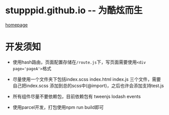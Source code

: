 # stupppid.github.io  -- 为酷炫而生

[homepage](https://stupppid.github.io/dist)

# 开发须知

- 使用hash路由，页面配置存储在`/route.js`下，写页面需要使用`<div page='pageA'>`格式

- 尽量使用一个文件夹下包括index.scss  index.html  index.js 三个文件，需要自己把index.scss 添加到总的scss中(@import)，之后也许会添加支持test.js

- 所有组件尽量不要依赖包，目前依赖包有 tweenjs lodash events

- 使用parcel开发，打包使用npm run build即可
